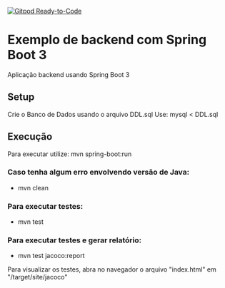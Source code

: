 [![Gitpod Ready-to-Code](https://img.shields.io/badge/Gitpod-Ready--to--Code-blue?logo=gitpod)](https://gitpod.io/#https://github.com/mineda/spring3app)

# Exemplo de backend com Spring Boot 3

Aplicação backend usando Spring Boot 3

## Setup

Crie o Banco de Dados usando o arquivo DDL.sql
Use: mysql < DDL.sql

## Execução

Para executar utilize: mvn spring-boot:run

### Caso tenha algum erro envolvendo versão de Java:
* mvn clean

### Para executar testes: 
* mvn test

### Para executar testes e gerar relatório: 
* mvn test jacoco:report

Para visualizar os testes, abra no navegador o arquivo "index.html" em "/target/site/jacoco"
